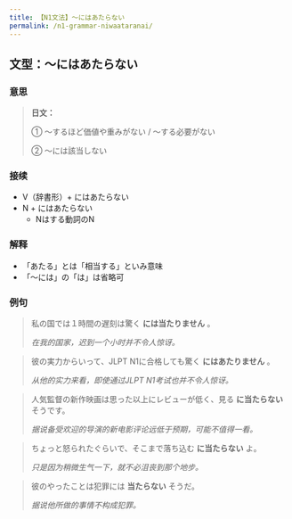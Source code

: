 ```yaml
---
title: 【N1文法】〜にはあたらない
permalink: /n1-grammar-niwaataranai/
---
```


## 文型：〜にはあたらない

### 意思

> **日文：**
> 
> ① 〜するほど価値や重みがない / 〜する必要がない
> 
> ② 〜には該当しない


### 接续

- V（辞書形）+ にはあたらない
- N + にはあたらない
  - Nはする動詞のN

### 解释

- 「あたる」とは「相当する」といみ意味
- 「〜には」の「は」は省略可

### 例句

> 私の国では１時間の遅刻は驚く **には当たりません** 。
>
> *在我的国家，迟到一个小时并不令人惊讶。*

> 彼の実力からいって、JLPT N1に合格しても驚く **にはあたりません** 。
>
> *从他的实力来看，即使通过JLPT N1考试也并不令人惊讶。*

> 人気監督の新作映画は思った以上にレビューが低く、見る **に当たらない** そうです。
>
> *据说备受欢迎的导演的新电影评论远低于预期，可能不值得一看。*

> ちょっと怒られたぐらいで、そこまで落ち込む **に当たらない** よ。
>
> *只是因为稍微生气一下，就不必沮丧到那个地步。*

> 彼のやったことは犯罪には **当たらない** そうだ。
>
> *据说他所做的事情不构成犯罪。*
